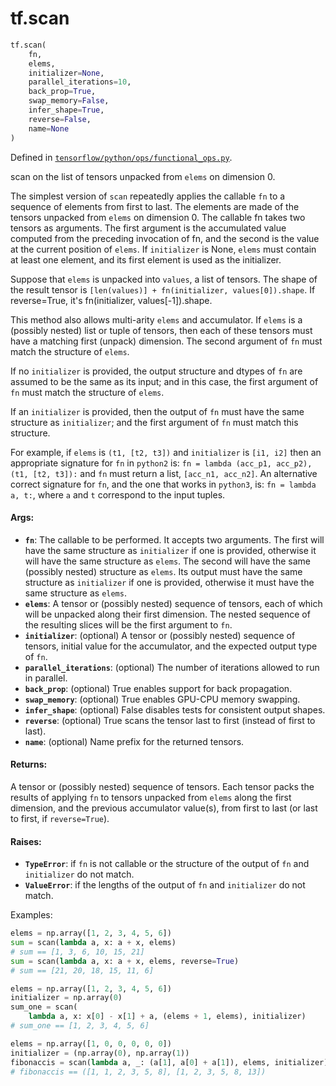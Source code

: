 <div itemscope itemtype="http://developers.google.com/ReferenceObject">
<meta itemprop="name" content="tf.scan" />
<meta itemprop="path" content="Stable" />
</div>

# tf.scan

``` python
tf.scan(
    fn,
    elems,
    initializer=None,
    parallel_iterations=10,
    back_prop=True,
    swap_memory=False,
    infer_shape=True,
    reverse=False,
    name=None
)
```



Defined in [`tensorflow/python/ops/functional_ops.py`](/code/stable/tensorflow/python/ops/functional_ops.py).

scan on the list of tensors unpacked from `elems` on dimension 0.

The simplest version of `scan` repeatedly applies the callable `fn` to a
sequence of elements from first to last. The elements are made of the tensors
unpacked from `elems` on dimension 0. The callable fn takes two tensors as
arguments. The first argument is the accumulated value computed from the
preceding invocation of fn, and the second is the value at the current
position of `elems`. If `initializer` is None, `elems` must contain at least
one element, and its first element is used as the initializer.

Suppose that `elems` is unpacked into `values`, a list of tensors. The shape
of the result tensor is `[len(values)] + fn(initializer, values[0]).shape`.
If reverse=True, it's fn(initializer, values[-1]).shape.

This method also allows multi-arity `elems` and accumulator.  If `elems`
is a (possibly nested) list or tuple of tensors, then each of these tensors
must have a matching first (unpack) dimension.  The second argument of
`fn` must match the structure of `elems`.

If no `initializer` is provided, the output structure and dtypes of `fn`
are assumed to be the same as its input; and in this case, the first
argument of `fn` must match the structure of `elems`.

If an `initializer` is provided, then the output of `fn` must have the same
structure as `initializer`; and the first argument of `fn` must match
this structure.

For example, if `elems` is `(t1, [t2, t3])` and `initializer` is
`[i1, i2]` then an appropriate signature for `fn` in `python2` is:
`fn = lambda (acc_p1, acc_p2), (t1, [t2, t3]):` and `fn` must return a list,
`[acc_n1, acc_n2]`.  An alternative correct signature for `fn`, and the
 one that works in `python3`, is:
`fn = lambda a, t:`, where `a` and `t` correspond to the input tuples.

#### Args:

* <b>`fn`</b>: The callable to be performed.  It accepts two arguments.  The first will
    have the same structure as `initializer` if one is provided, otherwise it
    will have the same structure as `elems`.  The second will have the same
    (possibly nested) structure as `elems`.  Its output must have the same
    structure as `initializer` if one is provided, otherwise it must have the
    same structure as `elems`.
* <b>`elems`</b>: A tensor or (possibly nested) sequence of tensors, each of which will
    be unpacked along their first dimension.  The nested sequence of the
    resulting slices will be the first argument to `fn`.
* <b>`initializer`</b>: (optional) A tensor or (possibly nested) sequence of tensors,
    initial value for the accumulator, and the expected output type of `fn`.
* <b>`parallel_iterations`</b>: (optional) The number of iterations allowed to run in
    parallel.
* <b>`back_prop`</b>: (optional) True enables support for back propagation.
* <b>`swap_memory`</b>: (optional) True enables GPU-CPU memory swapping.
* <b>`infer_shape`</b>: (optional) False disables tests for consistent output shapes.
* <b>`reverse`</b>: (optional) True scans the tensor last to first (instead of first to
    last).
* <b>`name`</b>: (optional) Name prefix for the returned tensors.


#### Returns:

A tensor or (possibly nested) sequence of tensors.  Each tensor packs the
results of applying `fn` to tensors unpacked from `elems` along the first
dimension, and the previous accumulator value(s), from first to last (or
last to first, if `reverse=True`).


#### Raises:

* <b>`TypeError`</b>: if `fn` is not callable or the structure of the output of
    `fn` and `initializer` do not match.
* <b>`ValueError`</b>: if the lengths of the output of `fn` and `initializer`
    do not match.

Examples:
  ```python
  elems = np.array([1, 2, 3, 4, 5, 6])
  sum = scan(lambda a, x: a + x, elems)
  # sum == [1, 3, 6, 10, 15, 21]
  sum = scan(lambda a, x: a + x, elems, reverse=True)
  # sum == [21, 20, 18, 15, 11, 6]
  ```

  ```python
  elems = np.array([1, 2, 3, 4, 5, 6])
  initializer = np.array(0)
  sum_one = scan(
      lambda a, x: x[0] - x[1] + a, (elems + 1, elems), initializer)
  # sum_one == [1, 2, 3, 4, 5, 6]
  ```

  ```python
  elems = np.array([1, 0, 0, 0, 0, 0])
  initializer = (np.array(0), np.array(1))
  fibonaccis = scan(lambda a, _: (a[1], a[0] + a[1]), elems, initializer)
  # fibonaccis == ([1, 1, 2, 3, 5, 8], [1, 2, 3, 5, 8, 13])
  ```